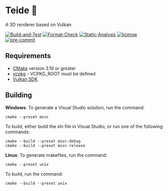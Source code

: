 
Teide &#127755;
===============
A 3D renderer based on Vulkan

[![Build-and-Test](https://github.com/markridgewell/Teide/actions/workflows/Build-and-Test.yml/badge.svg)](https://github.com/markridgewell/Teide/actions/workflows/Build-and-Test.yml)
[![Format-Check](https://github.com/markridgewell/Teide/actions/workflows/Format-Check.yml/badge.svg)](https://github.com/markridgewell/Teide/actions/workflows/Format-CheStatic-Analysisck.yml)
[![Static-Analysis](https://github.com/markridgewell/Teide/actions/workflows/Static-Analysis.yml/badge.svg)](https://github.com/markridgewell/Teide/actions/workflows/Static-Analysis.yml)
[![license](https://img.shields.io/badge/license-MIT-blue)](LICENSE)
[![pre-commit](https://img.shields.io/badge/pre--commit-enabled-brightgreen?logo=pre-commit&logoColor=white)](https://github.com/pre-commit/pre-commit)

Requirements
------------

 * [CMake](https://cmake.org/) version 3.19 or greater
 * [vcpkg](https://github.com/Microsoft/vcpkg) - VCPKG_ROOT must be defined
 * [Vulkan SDK](https://www.vulkan.org/tools#download-these-essential-development-tools)

Building
--------

**Windows**: To generate a Visual Studio solution, run the command:

    cmake --preset msvc

To build, either build the sln file in Visual Studio, or run one of the following commands:

    cmake --build --preset msvc-debug
    cmake --build --preset msvc-release

**Linux**: To generate makefiles, run the command:

    cmake --preset unix

To build, run the command:

    cmake --build --preset unix
